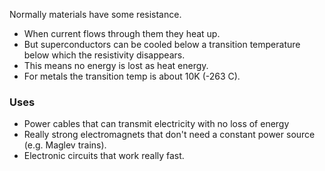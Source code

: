 
Normally materials have some resistance.
- When current flows through them they heat up.
- But superconductors can be cooled below a transition temperature below which the resistivity disappears.
- This means no energy is lost as heat energy.
- For metals the transition temp is about 10K (-263 C).

### Uses
- Power cables that can transmit electricity with no loss of energy
- Really strong electromagnets that don't need a constant power source (e.g. Maglev trains).
- Electronic circuits that work really fast.